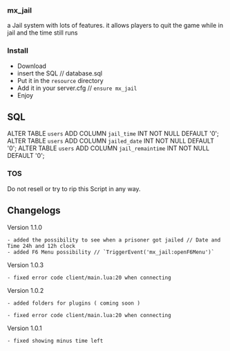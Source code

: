### mx_jail

a Jail system with lots of features. 
it allows players to quit the game while in jail and the time still runs


### Install
- Download
- insert the SQL // database.sql
- Put it in the `resource` directory
- Add it in your server.cfg // `ensure mx_jail`
- Enjoy

## SQL

ALTER TABLE `users` ADD COLUMN `jail_time` INT NOT NULL DEFAULT '0';
ALTER TABLE `users` ADD COLUMN `jailed_date` INT NOT NULL DEFAULT '0';
ALTER TABLE `users` ADD COLUMN `jail_remaintime` INT NOT NULL DEFAULT '0';

### TOS

Do not resell or try to rip this Script in any way.


## Changelogs

Version 1.1.0

    - added the possibility to see when a prisoner got jailed // Date and Time 24h and 12h clock
    - added F6 Menu possibility // `TriggerEvent('mx_jail:openF6Menu')`


Version 1.0.3
    
    - fixed error code client/main.lua:20 when connecting

Version 1.0.2
    
    - added folders for plugins ( coming soon )
    
    - fixed error code client/main.lua:20 when connecting

Version 1.0.1
    
    - fixed showing minus time left
